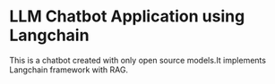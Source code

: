 # LLM Chatbot Application using Langchain
 This is a chatbot created with only open source models.It implements Langchain framework with RAG.
